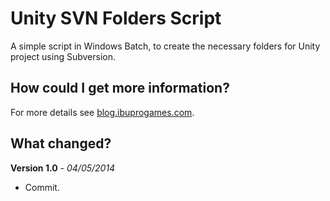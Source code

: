 Unity SVN Folders Script
==============

A simple script in Windows Batch, to create the necessary folders for Unity project using Subversion.

How could I get more information?
--------------
For more details see [blog.ibuprogames.com](http://blog.ibuprogames.com/2014/05/05/a-beginning-is-a-very-delicate-time).

What changed?
--------------
**Version 1.0** *- 04/05/2014*
* Commit.
